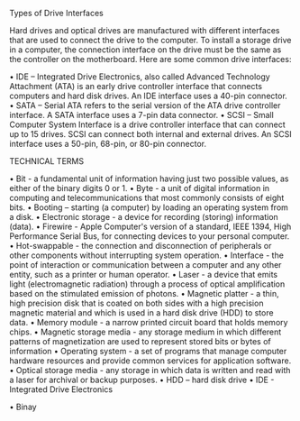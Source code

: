 Types of Drive Interfaces

Hard drives and optical drives are manufactured with different interfaces that are used to connect the drive to the computer. To install a storage drive in a computer, the connection interface on the drive must be the same as the controller on the motherboard. Here are some common drive interfaces:

•	IDE – Integrated Drive Electronics, also called Advanced Technology Attachment (ATA) is an early drive controller interface that connects computers and hard disk drives. An IDE interface uses a 40-pin connector.
•	SATA – Serial ATA refers to the serial version of the ATA drive controller interface. A SATA interface uses a 7-pin data connector.
•	SCSI – Small Computer System Interface is a drive controller interface that can connect up to 15 drives. SCSI can connect both internal and external drives. An SCSI interface uses a 50-pin, 68-pin, or 80-pin connector.

TECHNICAL TERMS


•	Bit - a fundamental unit of information having just two possible values, as either of the
binary digits 0 or 1.
•	Byte - a unit of digital information in computing and telecommunications that most
commonly consists of eight bits.
•	Booting – starting (a computer) by loading an operating system from a disk.
•	Electronic storage - a device for recording (storing) information (data).
•	Firewire - Apple Computer's version of a standard, IEEE 1394, High Performance Serial
Bus, for connecting devices to your personal computer.
•	Hot-swappable - the connection and disconnection of peripherals or other components
without interrupting system operation.
•	Interface - the point of interaction or communication between a computer and any other
entity, such as a printer or human operator.
•	Laser - a device that emits light (electromagnetic radiation) through a process of optical
amplification based on the stimulated emission of photons.
•	Magnetic platter - a thin, high precision disk that is coated on both sides with a high
precision magnetic material and which is used in a hard disk drive
(HDD) to store data.
•	Memory module - a narrow printed circuit board that holds memory chips.
•	Magnetic storage media - any storage medium in which different patterns of magnetization
are used to represent stored bits or bytes of information
•	Operating system - a set of programs that manage computer hardware resources and
provide common services for application software.
•	Optical storage media - any storage in which data is written and read with a laser for
archival or backup purposes.
•	HDD – hard disk drive
•	IDE - Integrated Drive Electronics

• Binay

